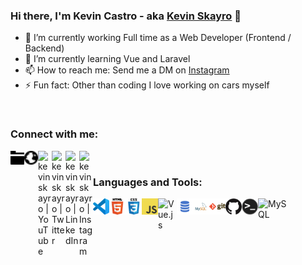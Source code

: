### Hi there, I'm Kevin Castro - aka [Kevin Skayro][website] 👋

- 🔭 I’m currently working Full time as a Web Developer (Frontend / Backend)
- 🌱 I’m currently learning Vue and Laravel
- 📫 How to reach me: Send me a DM on [Instagram][instagram]
- ⚡ Fun fact: Other than coding I love working on cars myself

<br />

### Connect with me:

[<img align="left" alt="kevinskayro.co" width="22px" src="https://raw.githubusercontent.com/iconic/open-iconic/master/svg/folder.svg" />][portfolio]
[<img align="left" alt="kevinskayro.com" width="22px" src="https://raw.githubusercontent.com/iconic/open-iconic/master/svg/globe.svg" />][website]
[<img align="left" alt="kevinskayro | YouTube" width="22px" src="https://cdn.jsdelivr.net/npm/simple-icons@v3/icons/youtube.svg" />][youtube]
[<img align="left" alt="kevinskayro | Twitter" width="22px" src="https://cdn.jsdelivr.net/npm/simple-icons@v3/icons/twitter.svg" />][twitter]
[<img align="left" alt="kevinskayro | LinkedIn" width="22px" src="https://cdn.jsdelivr.net/npm/simple-icons@v3/icons/linkedin.svg" />][linkedin]
[<img align="left" alt="kevinskayro | Instagram" width="22px" src="https://cdn.jsdelivr.net/npm/simple-icons@v3/icons/instagram.svg" />][instagram]

<br />

### Languages and Tools:

<img align="left" alt="Visual Studio Code" width="26px" src="https://raw.githubusercontent.com/github/explore/80688e429a7d4ef2fca1e82350fe8e3517d3494d/topics/visual-studio-code/visual-studio-code.png" />

<img align="left" alt="HTML5" width="26px" src="https://raw.githubusercontent.com/github/explore/80688e429a7d4ef2fca1e82350fe8e3517d3494d/topics/html/html.png" />

<img align="left" alt="CSS3" width="26px" src="https://raw.githubusercontent.com/github/explore/80688e429a7d4ef2fca1e82350fe8e3517d3494d/topics/css/css.png" />

<img align="left" alt="JavaScript" width="26px" src="https://raw.githubusercontent.com/github/explore/80688e429a7d4ef2fca1e82350fe8e3517d3494d/topics/javascript/javascript.png" />

<img align="left" alt="Vue.js" width="30px" src="https://raw.githubusercontent.com/yurijserrano/Github-Profile-Readme-Logos/f994c418a134b58c4aec11152f6a4a33fa89da26/frameworks/vuejs.svg" />

<img align="left" alt="SQL" width="26px" src="https://raw.githubusercontent.com/github/explore/80688e429a7d4ef2fca1e82350fe8e3517d3494d/topics/sql/sql.png" />

<img align="left" alt="MySQL" width="26px" src="https://raw.githubusercontent.com/github/explore/80688e429a7d4ef2fca1e82350fe8e3517d3494d/topics/mysql/mysql.png" />

<img align="left" alt="Git" width="26px" src="https://raw.githubusercontent.com/github/explore/80688e429a7d4ef2fca1e82350fe8e3517d3494d/topics/git/git.png" />

<img align="left" alt="GitHub" width="26px" src="https://raw.githubusercontent.com/github/explore/78df643247d429f6cc873026c0622819ad797942/topics/github/github.png" />

<img align="left" alt="Terminal" width="26px" src="https://raw.githubusercontent.com/github/explore/80688e429a7d4ef2fca1e82350fe8e3517d3494d/topics/terminal/terminal.png" />

<img align="left" alt="MySQL" width="55px" src="https://raw.githubusercontent.com/jmnote/z-icons/master/svg/php.svg" />

[website]: https://kevinskayro.com/
[portfolio]: https://kevinskayro.co/
[twitter]: https://twitter.com/Kevinskayro
[youtube]: https://www.youtube.com/channel/UC4SZMSA6juTx9aCCCsu-0iw
[instagram]: https://www.instagram.com/kevinskayro_journey/
[linkedin]: https://www.linkedin.com/in/kevin-castro-5b8252170/
